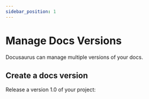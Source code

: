 ```yaml
---
sidebar_position: 1
---
```


# Manage Docs Versions

Docusaurus can manage multiple versions of your docs.

## Create a docs version

Release a version 1.0 of your project: